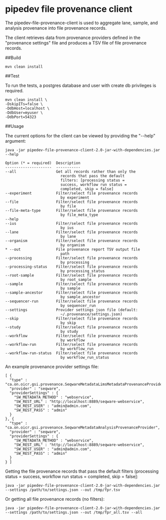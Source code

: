 # pipedev file provenance client

The pipedev-file-provenance-client is used to aggregate lane, sample, and analysis provenance into file provenance records.

The client retrieves data from provenance providers defined in the "provenance settings" file and produces a TSV file of file provenance records.



##Build

```
mvn clean install
```


##Test

To run the tests, a postgres database and user with create db privileges is required.

```
mvn clean install \
-DskipITs=false \
-DdbHost=localhost \
-DdbUser=myuser \
-DdbPort=54323
```

##Usage

The current options for the client can be viewed by providing the "--help" argument:
```
java -jar pipedev-file-provenance-client-2.0-jar-with-dependencies.jar --help

Option (* = required)  Description                           
---------------------  -----------                           
--all                  Get all records rather than only the  
                         records that pass the default       
                         filters: [processing status =       
                         success, workflow run status =      
                         completed, skip = false]            
--experiment           Filter/select file provenance records 
                         by experiment                       
--file                 Filter/select file provenance records 
                         by file                             
--file-meta-type       Filter/select file provenance records 
                         by file_meta_type                   
--help                                                       
--ius                  Filter/select file provenance records 
                         by ius                              
--lane                 Filter/select file provenance records 
                         by lane                             
--organism             Filter/select file provenance records 
                         by organism                         
* --out                File provenance report TSV output file
                         path                                
--processing           Filter/select file provenance records 
                         by processing                       
--processing-status    Filter/select file provenance records 
                         by processing_status                
--root-sample          Filter/select file provenance records 
                         by root_sample                      
--sample               Filter/select file provenance records 
                         by sample                           
--sample-ancestor      Filter/select file provenance records 
                         by sample_ancestor                  
--sequencer-run        Filter/select file provenance records 
                         by sequencer_run                    
--settings             Provider settings json file (default: 
                         ~/.provenance/settings.json)        
--skip                 Filter/select file provenance records 
                         by skip                             
--study                Filter/select file provenance records 
                         by study                            
--workflow             Filter/select file provenance records 
                         by workflow                         
--workflow-run         Filter/select file provenance records 
                         by workflow_run                     
--workflow-run-status  Filter/select file provenance records 
                         by workflow_run_status  
```

An example provenance provider settings file:
```
[ {
  "type" : "ca.on.oicr.gsi.provenance.SeqwareMetadataLimsMetadataProvenanceProvider",
  "provider" : "seqware",
  "providerSettings" : {
    "SW_METADATA_METHOD" : "webservice",
    "SW_REST_URL" : "http://localhost:8889/seqware-webservice",
    "SW_REST_USER" : "admin@admin.com",
    "SW_REST_PASS" : "admin"
  }
}, {
  "type" : "ca.on.oicr.gsi.provenance.SeqwareMetadataAnalysisProvenanceProvider",
  "provider" : "seqware",
  "providerSettings" : {
    "SW_METADATA_METHOD" : "webservice",
    "SW_REST_URL" : "http://localhost:8889/seqware-webservice",
    "SW_REST_USER" : "admin@admin.com",
    "SW_REST_PASS" : "admin"
  }
} ]
```

Getting the file provenance records that pass the default filters (processing status = success, workflow run status = completed, skip = false]:
```
java -jar pipedev-file-provenance-client-2.0-jar-with-dependencies.jar --settings /path/to/settings.json --out /tmp/fpr.tsv
```

Or getting all file provenance records (no filters):
```
java -jar pipedev-file-provenance-client-2.0-jar-with-dependencies.jar --settings /path/to/settings.json --out /tmp/fpr_all.tsv --all
```